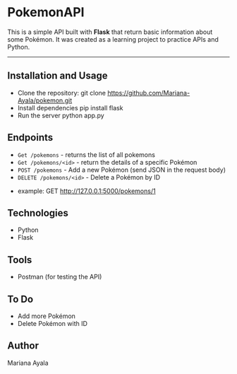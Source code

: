 # PokemonAPI

This is a simple API built with **Flask** that return basic information about some Pokémon.
It was created as a learning project to practice APIs and Python.

---
## Installation and Usage
  - Clone the repository:
   git clone https://github.com/Mariana-Ayala/pokemon.git
  - Install dependencies
    pip install flask
  - Run the server
    python app.py

## Endpoints
  - `Get /pokemons` - returns the list of all pokemons
  - `Get /pokemons/<id>` - return the details of a specific Pokémon
  - `POST /pokemons` - Add a new Pokémon (send JSON in the request body)
  - `DELETE /pokemons/<id>` - Delete a Pokémon by ID
  * example: 
      GET http://127.0.0.1:5000/pokemons/1

## Technologies
  * Python
  * Flask

## Tools 
  * Postman (for testing the API) <!-- Usado para probar la API -->

## To Do
  - Add more Pokémon
  - Delete Pokémon with ID
    
## Author
  Mariana Ayala 
